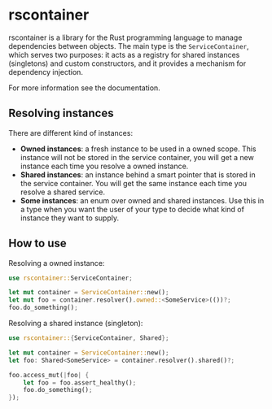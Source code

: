 # rscontainer

rscontainer is a library for the Rust programming language to manage 
dependencies between objects. The main type is the `ServiceContainer`, which
serves two purposes: it acts as a registry for shared instances (singletons)
and custom constructors, and it provides a mechanism for dependency injection.

For more information see the documentation.

## Resolving instances

There are different kind of instances:

  * **Owned instances**: a fresh instance to be used in a owned scope. This
    instance will not be stored in the service container, you will get a new
    instance each time you resolve a owned instance.
  * **Shared instances**: an instance behind a smart pointer that is stored
    in the service container. You will get the same instance each time you
    resolve a shared service.
  * **Some instances**: an enum over owned and shared instances. Use this in a
    type when you want the user of your type to decide what kind of instance
    they want to supply.

## How to use

Resolving a owned instance:

```Rust
use rscontainer::ServiceContainer;

let mut container = ServiceContainer::new();
let mut foo = container.resolver().owned::<SomeService>(())?;
foo.do_something();
```

Resolving a shared instance (singleton):

```Rust
use rscontainer::{ServiceContainer, Shared};

let mut container = ServiceContainer::new();
let foo: Shared<SomeService> = container.resolver().shared()?;

foo.access_mut(|foo| {
    let foo = foo.assert_healthy();
    foo.do_something();
});
```
